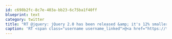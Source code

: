 ```yaml
---
id: c698b2fc-8c7e-403a-bb23-6c75ba1f40ff
blueprint: text
category: twitter
title: "RT @jquery: jQuery 2.0 has been released &amp; it's 12% smaller with 12 excludable modules! What's in, what's out, and how to use it: ht ..."
caption: 'RT <span class="username username_linked">@<a href="https://twitter.com/jquery" title="jquery">jquery</a></span>: jQuery 2.0 has been released &amp; it''s 12% smaller with 12 excludable modules! What''s in, what''s out, and how to use it: ht ...'
---
```

